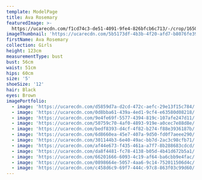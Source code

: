 ```yaml
---
template: ModelPage
title: Ava Rosemary
featuredImage: >-
  https://ucarecdn.com/f1cd74c3-de51-4091-9fe4-826bfcb6c713/-/crop/1650x940/0,79/-/preview/
imageThumbnail: 'https://ucarecdn.com/5b5173df-4b3b-4f20-afd7-b8076fe39954/'
firstName: Ava Rosemary
collection: Girls
height: 123cm
measurementType: bust
bust: 56cm
waist: 51cm
hips: 60cm
size: '5'
shoeSize: '12'
hair: Black
eyes: Brown
imagePortfolio:
  - image: 'https://ucarecdn.com/d5859d7a-d2cd-472c-aefc-29e13f15c784/'
  - image: 'https://ucarecdn.com/0d8bba61-439a-4ed1-9cf4-e63580d08218/'
  - image: 'https://ucarecdn.com/9e4fe69f-5577-4394-819c-107afe247d11/'
  - image: 'https://ucarecdn.com/50759c70-4af0-4893-919e-a0cec7e88d8e/'
  - image: 'https://ucarecdn.com/bedf8393-d4cf-4f82-b274-f88e3936187b/'
  - image: 'https://ucarecdn.com/6d8660ea-45e7-407a-9d50-fd0f7aeee290/'
  - image: 'https://ucarecdn.com/301144b3-6e40-49ac-bb7d-2ac3c98cfb71/'
  - image: 'https://ucarecdn.com/af44e673-f435-461a-a7f7-8b288683cdcd/'
  - image: 'https://ucarecdn.com/da8f4481-fc78-4138-b05d-4b41d672b5a1/'
  - image: 'https://ucarecdn.com/66201666-6093-4c19-af64-ba6cbb9e4fac/'
  - image: 'https://ucarecdn.com/0898664e-5057-4aa6-9c14-752011506d4c/'
  - image: 'https://ucarecdn.com/c458d6c9-69f7-444c-97c8-863f03c99d60/'
---
```


